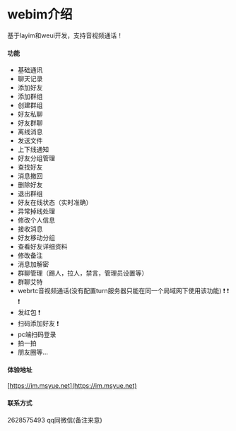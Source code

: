# webim介绍
基于layim和weui开发，支持音视频通话！

#### 功能
- 基础通讯
- 聊天记录
- 添加好友
- 添加群组
- 创建群组
- 好友私聊
- 好友群聊
- 离线消息
- 发送文件
- 上下线通知
- 好友分组管理
- 查找好友
- 消息撤回
- 删除好友
- 退出群组
- 好友在线状态（实时准确）
- 异常掉线处理
- 修改个人信息
- 接收消息
- 好友移动分组
- 查看好友详细资料
- 修改备注
- 消息加解密
- 群聊管理（踢人，拉人，禁言，管理员设置等）
- 群聊艾特
- webrtc音视频通话(没有配置turn服务器只能在同一个局域网下使用该功能) :exclamation:  :exclamation:  :exclamation: 
- 发红包 :exclamation: 
- 扫码添加好友 :exclamation: 
- pc端扫码登录
- 拍一拍
- 朋友圈等...

#### 体验地址
[https://im.msyue.net](https://im.msyue.net)

#### 联系方式
2628575493
qq同微信(备注来意)


